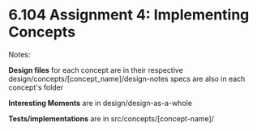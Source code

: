 # 6.104 Assignment 4: Implementing Concepts

Notes: 

**Design files** for each concept are in their respective design/concepts/[concept_name]/design-notes
	 specs are also in each concept's folder

**Interesting Moments** are in design/design-as-a-whole

**Tests/implementations** are in src/concepts/[concept-name]/